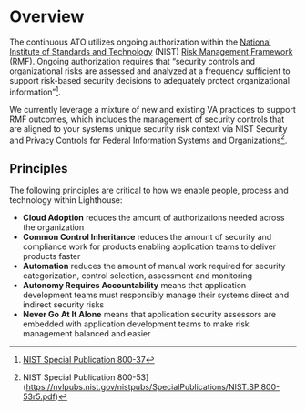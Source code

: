 # Overview

The continuous ATO utilizes ongoing authorization within the [National Institute of Standards and Technology](https://www.nist.gov/) (NIST) [Risk Management Framework](https://csrc.nist.gov/projects/risk-management) (RMF). Ongoing authorization requires that “security controls and organizational risks are assessed and analyzed at a frequency sufficient to support risk-based security decisions to adequately protect organizational information”[^1]. 

We currently leverage a mixture of new and existing VA practices to support RMF outcomes, which includes the management of security controls that are aligned to your systems unique security risk context via NIST Security and Privacy Controls for Federal Information Systems and Organizations[^2].

## Principles
The following principles are critical to how we enable people, process and technology within Lighthouse:

- **Cloud Adoption** reduces the amount of authorizations needed across the organization
- **Common Control Inheritance** reduces the amount of security and compliance work for products enabling application teams to deliver products faster
- **Automation** reduces the amount of manual work required for security categorization, control selection, assessment and monitoring
- **Autonomy Requires Accountability** means that application development teams must responsibly manage their systems direct and indirect security risks
- **Never Go At It Alone** means that application security assessors are embedded with application development teams to make risk management balanced and easier 


[^1]:[NIST Special Publication 800-37](https://nvlpubs.nist.gov/nistpubs/Legacy/SP/nistspecialpublication800-137.pdf)
[^2]: NIST Special Publication 800-53](https://nvlpubs.nist.gov/nistpubs/SpecialPublications/NIST.SP.800-53r5.pdf)
